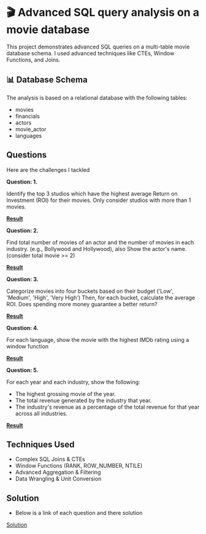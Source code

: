 # 🎬 Advanced SQL query analysis on a movie database

This project demonstrates advanced SQL queries on a multi-table movie database schema. I used advanced techniques like CTEs, Window Functions, and Joins.

## 📊 Database Schema
The analysis is based on a relational database with the following tables:
- movies
- financials
- actors
- movie_actor
- languages

## Questions
Here are the challenges I tackled 

**Question: 1.** 

Identify the top 3 studios which have the highest average Return on Investment (ROI) 
for their movies. Only consider studios with more than 1 movies.

[**Result**](https://github.com/roy-tanmay/Movie-Database-SQL-Analysis/blob/main/ans%201.png)

**Question: 2.**

Find total number of movies of an actor and the number of movies in each industry.
(e.g., Bollywood and Hollywood), also Show the actor's name. (consider total movie >= 2) 

[**Result**](https://github.com/roy-tanmay/Movie-Database-SQL-Analysis/blob/main/ans%202.png)

**Question: 3.** 

Categorize movies into four buckets based on their budget ('Low', 'Medium', 'High', 'Very High') 
Then, for each bucket, calculate the average ROI. Does spending more money guarantee a better return?

[**Result**](https://github.com/roy-tanmay/Movie-Database-SQL-Analysis/blob/main/ans%203.png)

**Question: 4.** 

For each language, show the movie with the highest IMDb rating using a window function

[**Result**](https://github.com/roy-tanmay/Movie-Database-SQL-Analysis/blob/main/ans%204.png)

**Question: 5.** 

For each year and each industry, show the following:
 * The highest grossing movie of the year.
 * The total revenue generated by the industry that year.
 * The industry's revenue as a percentage of the total revenue for that year across all industries.

[**Result**](https://github.com/roy-tanmay/Movie-Database-SQL-Analysis/blob/main/ans%205.png)

## Techniques Used

- Complex SQL Joins & CTEs
- Window Functions (RANK, ROW_NUMBER, NTILE)
- Advanced Aggregation & Filtering
- Data Wrangling & Unit Conversion

## Solution
- Below is a link of each question and there solution

[Solution](https://github.com/roy-tanmay/Movie-Database-SQL-Analysis/blob/main/Advanced%20SQL%20que%20and%20solution%20.sql)












